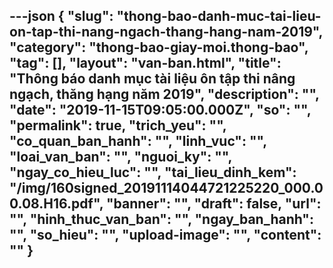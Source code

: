 ---json
{
    "slug": "thong-bao-danh-muc-tai-lieu-on-tap-thi-nang-ngach-thang-hang-nam-2019",
    "category": "thong-bao-giay-moi.thong-bao",
    "tag": [],
    "layout": "van-ban.html",
    "title": "Thông báo danh mục tài liệu ôn tập thi nâng ngạch, thăng hạng năm 2019",
    "description": "",
    "date": "2019-11-15T09:05:00.000Z",
    "so": "",
    "permalink": true,
    "trich_yeu": "",
    "co_quan_ban_hanh": "",
    "linh_vuc": "",
    "loai_van_ban": "",
    "nguoi_ky": "",
    "ngay_co_hieu_luc": "",
    "tai_lieu_dinh_kem": "/img/160signed_20191114044721225220_000.00.08.H16.pdf",
    "banner": "",
    "draft": false,
    "url": "",
    "hinh_thuc_van_ban": "",
    "ngay_ban_hanh": "",
    "so_hieu": "",
    "upload-image": "",
    "__content__": ""
}
---
